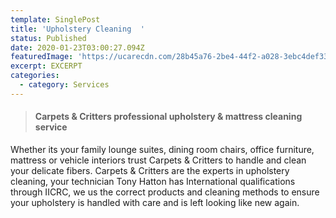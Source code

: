 ```yaml
---
template: SinglePost
title: 'Upholstery Cleaning  '
status: Published
date: 2020-01-23T03:00:27.094Z
featuredImage: 'https://ucarecdn.com/28b45a76-2be4-44f2-a028-3ebc4def33d0/'
excerpt: EXCERPT
categories:
  - category: Services
---
```

> #### Carpets & Critters professional upholstery & mattress cleaning service 

Whether its your family lounge suites, dining room chairs, office furniture, mattress or vehicle interiors trust Carpets & Critters to handle and clean your delicate fibers. Carpets & Critters are the experts in upholstery cleaning, your technician Tony Hatton has International qualifications through IICRC, we us the correct products and cleaning methods to ensure your upholstery is handled with care and is left looking like new again.
